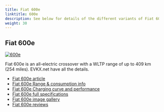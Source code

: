 ```yaml
---
title: Fiat 600e
linktitle: 600e
description: See below for details of the different variants of Fiat 600e
weight: 30
---
```

## Fiat 600e

[![600e](https://media.evkx.net/multimedia/models/fiat/600e/600e/main_1_st.jpg)](/models/fiat/600e/600e/)

Fiat 600e is an all-electric crossover with a WLTP range of up to 409 km (254 miles). EVKX.net have all the details. 

- [Fiat 600e article](/models/fiat/600e/600e/)
- [Fiat 600e Range & consumption info](/models/fiat/600e/600e//rangeandconsumption)
- [Fiat 600e Charging curve and performance](/models/fiat/600e/600e//chargingcurve)
- [Fiat 600e full specifications](/models/fiat/600e/600e//specifications)
- [Fiat 600e image gallery](/models/fiat/600e/600e//gallery)
- [Fiat 600e reviews](/models/fiat/600e/600e//reviews)


